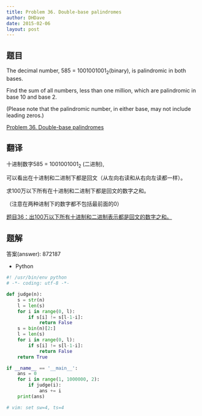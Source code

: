 ```yaml
---
title: Problem 36. Double-base palindromes
author: DHDave
date: 2015-02-06
layout: post
---
```


## 题目

The decimal number, 585 = 1001001001<sub>2</sub>(binary), is palindromic in both bases.

Find the sum of all numbers, less than one million, which are palindromic in base 10 and base 2.

(Please note that the palindromic number, in either base, may not include leading zeros.)
<!--more-->
[Problem 36. Double-base palindromes](https://projecteuler.net/problem=36 "Problem 36")

## 翻译

十进制数字585 = 1001001001<sub>2</sub> (二进制),

可以看出在十进制和二进制下都是回文（从左向右读和从右向左读都一样）。

求100万以下所有在十进制和二进制下都是回文的数字之和。

（注意在两种进制下的数字都不包括最前面的0）

[题目36：出100万以下所有十进制和二进制表示都是回文的数字之和。](http://pe.spiritzhang.com/index.php/2011-05-11-09-44-54/37-36100 "题目36")

## 题解

答案(answer): 872187

+ Python

```python
#! /usr/bin/env python
# -*- coding: utf-8 -*-

def judge(n):
    s = str(n)
    l = len(s)
    for i in range(0, l):
        if s[i] != s[l-1-i]:
            return False
    s = bin(n)[2:]
    l = len(s)
    for i in range(0, l):
        if s[i] != s[l-1-i]:
            return False
    return True

if __name__ == '__main__':
    ans = 0
    for i in range(1, 1000000, 2):
        if judge(i):
            ans += i
    print(ans)

# vim: set sw=4, ts=4
```
